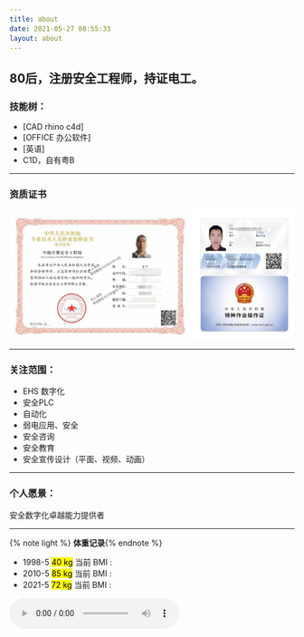 ```yaml
---
title: about
date: 2021-05-27 08:55:33
layout: about
---
```

80后，注册安全工程师，持证电工。
---
### 技能树：
- [CAD rhino c4d] 
- [OFFICE 办公软件]
- [英语]
- C1D，自有粤B
---
### 资质证书

![证书](/img/cet.png)

---

### 关注范围：

- EHS 数字化
- 安全PLC
- 自动化
- 弱电应用、安全
- 安全咨询
- 安全教育
- 安全宣传设计（平面、视频、动画）
---

###  个人愿景：

安全数字化卓越能力提供者

---
{% note light %}
**体重记录**{% endnote %}

- 1998-5 <mark> <span name="weight" > 40    </span>kg</mark> 当前 BMI :**<span name="bmi"> </span>**    <span name="bmi-category"></span>
- 2010-5 <mark> <span name="weight" > 85    </span>kg</mark> 当前 BMI :**<span name="bmi"> </span>**    <span name="bmi-category"></span>
- 2021-5 <mark> <span name="weight" > 72    </span>kg</mark> 当前 BMI :**<span name="bmi"> </span>**    <span name="bmi-category"></span>


<audio   controls="controls">
  <source src="/img/Bobby.mp3" type="audio/mp3">
</audio>